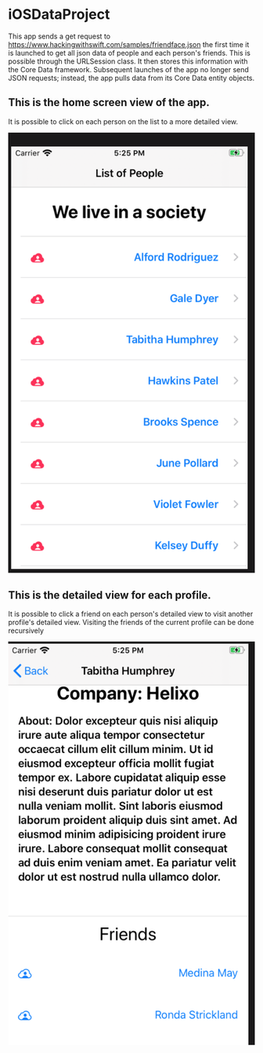 # iOSDataProject
This app sends a get request to https://www.hackingwithswift.com/samples/friendface.json the first time it is launched to get all json data of people and each person's friends. This is possible through the URLSession class. It then stores this information with the Core Data framework. Subsequent launches of the app no longer send JSON requests; instead, the app pulls data from its Core Data entity objects.

## This is the home screen view of the app. 
It is possible to click on each person on the list to a more detailed view.

![Home Screen View](https://github.com/19neloyk/iOSDataProject/blob/master/Screen%20Shot%202020-06-08%20at%205.25.44%20PM.png)

## This is the detailed view for each profile.
It is possible to click a friend on each person's detailed view to visit another profile's detailed view. Visiting the friends of the current profile can be done recursively

![Profile View](https://github.com/19neloyk/iOSDataProject/blob/master/Screen%20Shot%202020-06-08%20at%205.25.54%20PM.png)
